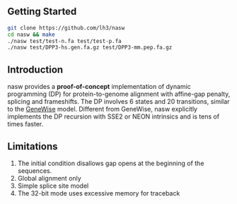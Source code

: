 ## Getting Started
```sh
git clone https://github.com/lh3/nasw
cd nasw && make
./nasw test/test-n.fa test/test-p.fa
./nasw test/DPP3-hs.gen.fa.gz test/DPP3-mm.pep.fa.gz
```

## Introduction

nasw provides a **proof-of-concept** implementation of dynamic programming (DP)
for protein-to-genome alignment with affine-gap penalty, splicing and
frameshifts. The DP involves 6 states and 20 transitions, similar to the
[GeneWise][genewise] model. Different from GeneWise, nasw explicitly implements
the DP recursion with SSE2 or NEON intrinsics and is tens of times faster.

## Limitations

1. The initial condition disallows gap opens at the beginning of the sequences.
2. Global alignment only
3. Simple splice site model
4. The 32-bit mode uses excessive memory for traceback

[genewise]: https://pubmed.ncbi.nlm.nih.gov/15123596/
